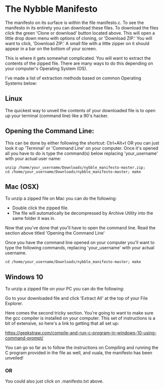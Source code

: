 # The Nybble Manifesto

The manifesto on its surface is within the file manifesto.c.
To see the manifesto in its entirety you can download these files.
To download the files click the green 'Clone or download' button located above.
This will open a little drop down menu with options of cloning, or 'Download ZIP.'
You will want to click, 'Download ZIP.'
A small file with a little zipper on it should appear in a bar on the bottom of your screen.

This is where it gets somewhat complicated. You will want to extract the contents of the 
zipped file. There are many ways to do this depending on your computer's Operating System (OS).

I've made a list of extraction methods based on common Operating Systems below:

Linux
-----
 The quickest way to unveil the contents of your downloaded file is to open up your terminal 
(command line) like a 90's hacker. 

Opening the Command Line:
-------------------------
This can be done by either following the shortcut: Ctrl+Alt+t
OR you can just look it up 'Terminal' or 'Command Line' on your computer. Once it's opened all
you have to do is type the command(s) below replacing 'your_username' with your actual user name:

    unzip /home/your_username/Downloads/nybble_manifesto-master.zip; 
    cd /home/your_username/Downloads/nybble_manifesto-master; make

Mac (OSX)
---------
To unzip a zipped file on Mac you can do the following:

* Double click the zipped file.
* The file will automatically be decompressed by Archive Utility into the same folder it was in.

Now that you've done that you'll have to open the command line. Read the section above titled
'Opening the Command Line'

Once you have the command line opened on your computer you'll want to type the following commands,
replacing 'your_username' with your actual username.

    cd /home/your_username/Downloads/nybble_manifesto-master; make

Windows 10
----------
To unzip a zipped file on your PC you can do the following: 

Go to your downloaded file and click 'Extract All' at the top of your File Explorer.

Here comes the second tricky section. You're going to want to make sure the gcc compiler is 
installed on your computer. This set of instructions is a bit of extensive, so here's a link to 
getting that all set up:

https://geekstraw.com/compile-and-run-c-program-in-windows-10-using-command-prompt/

You can go so far as to follow the instructions on Compiling and running the C program provided 
in the file as well, and vuala, the manifesto has been unveiled!

### OR
You could also just click on .manifesto.txt above.

<!-- add some fun stuff to do with the code. -->

